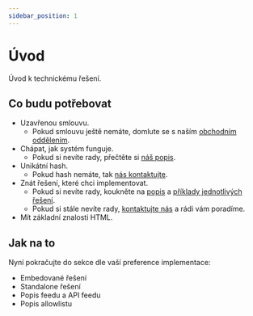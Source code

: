 ```yaml
---
sidebar_position: 1
---
```


# Úvod

Úvod k technickému řešení.

## Co budu potřebovat

- Uzavřenou smlouvu.
  - Pokud smlouvu ještě nemáte, domlute se s naším [obchodním oddělením](https://rentalitpro.cz/#kontakt).
- Chápat, jak systém funguje.
  - Pokud si nevíte rady, přečtěte si [náš popis](../tutorial-zaklady/jak-to-funguje#proces-z-pohledu-partnera).
- Unikátní hash.
  - Pokud hash nemáte, tak [nás kontaktujte](https://rentalitpro.cz/#kontakt).
- Znát řešení, které chci implementovat.
  - Pokud si nevíte rady, koukněte na [popis](../tutorial-zaklady/rozdily-mezi-resenimi) a [příklady jednotlivých řešení](../tutorial-zaklady/ukazky-reseni-embed).
  - Pokud si stále nevíte rady, [kontaktujte nás](https://rentalitpro.cz/#kontakt) a rádi vám poradíme.
- Mít základní znalosti HTML.

## Jak na to

Nyní pokračujte do sekce dle vaší preference implementace:

- Embedované řešení
- Standalone řešení
- Popis feedu a API feedu
- Popis allowlistu
